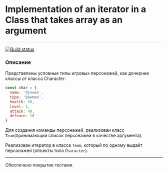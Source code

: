 # Implementation of an iterator in a Сlass that takes array as an argument

---
[![Build status](https://ci.appveyor.com/api/projects/status/vilxs7a0c9av745s?svg=true)](https://ci.appveyor.com/project/AACMKT/ajs-iterators)

### Описание

Представлены условные типы игровых персонажей, как дочерние классы от класса Character:

```javascript
const char = {
  name: 'Лучник',
  type: 'Bowman',
  health: 50,
  level: 1,
  attack: 40,
  defence: 10
}
```


Для создания команды персонажей, реализован класс `Team`(принимающий список персонажей в качестве аргумента).

Реализован итератор в классе `Team`, который по одному выдаёт персонажей (объекты типа `Character`).

---

Обеспечено покрытие тестами.
